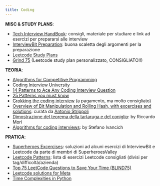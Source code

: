 ```yaml
---
title: Coding
---
```



**MISC & STUDY PLANS**:
  - [Tech Interview HandBook](https://github.com/yangshun/tech-interview-handbook): consigli, materiale per studiare e link ad esercizi per prepararsi alle interview
  - [InterviewBit Preparation](https://www.interviewbit.com/courses/programming/): buona scaletta degli argomenti per la preparazione
  - [Leetcode Study Plans](https://github.com/SuperheroesValley/Leetcode-Study-Plans)
  - [Grind 75](https://www.techinterviewhandbook.org/grind75) (Leetcode study plan personalizzato, CONSIGLIATO!!)


**TEORIA**:
  - [Algorithms for Competitive Programming](https://cp-algorithms.com/index.html)
  - [Coding Interview University](https://github.com/jwasham/coding-interview-university)
  - [14 Patterns to Ace Any Coding Interview Question](https://hackernoon.com/14-patterns-to-ace-any-coding-interview-question-c5bb3357f6ed)
  - [25 Patterns you must know](https://medium.com/interviewnoodle/grokking-leetcode-a-smarter-way-to-prepare-for-coding-interviews-e86d5c9fe4e1)
  - [Grokking the coding interview](https://www.educative.io/courses/grokking-the-coding-interview) (a pagamento, ma molto consigliato)
  - [Overview of Bit Manipulation and Rolling Hash, with excercises and solutions](https://github.com/CoffeeStraw/CP-SWE-Interviews/blob/main/Report.pdf): curata da [Antonio Strippoli](https://github.com/CoffeeStraw)
  - [Dimostrazione del teorema della tartaruga e del coniglio](/attachments/dimostrazione_hare_tortoise.pdf): by Riccardo Mori
  - [Algorithms for coding interviews](Algorithms-for-coding-interviews.pdf): by Stefano Ivancich


**PRATICA**:
  - [Superheroes Excercises](https://github.com/SuperheroesValley/superheroes-exercises): soluzioni ad alcuni esercizi di InterviewBit e Leetcode da parte di membri di SuperheroesValley
  - [Leetcode Patterns](https://seanprashad.com/leetcode-patterns/): lista di esercizi Leetcode consigliati (divisi per tag/difficoltà/azienda)
  - [Top 75 LeetCode Questions to Save Your Time (BLIND75)](https://www.teamblind.com/post/New-Year-Gift---Curated-List-of-Top-75-LeetCode-Questions-to-Save-Your-Time-OaM1orEU)
  - [Leetcode solutions for Meta](https://flint-lynx-d21.notion.site/4a2872c685da44b5a377a5f939314f18?v=20a16d33403e48fc967bb939547893b1)
  - [Time Complexities in Python](https://wiki.python.org/moin/TimeComplexity)

